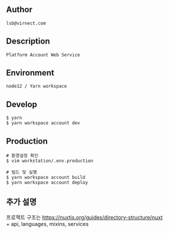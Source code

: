 ## Author

```
lsb@virnect.com
```

## Description

```
Platform Account Web Service
```

## Environment

```
node12 / Yarn workspace
```

## Develop

```
$ yarn
$ yarn workspace account dev
```

## Production

```
# 환경설정 확인
$ vim workstation/.env.production

# 빌드 및 실행
$ yarn workspace account build
$ yarn workspace account deploy
```

## 추가 설명

프로젝트 구조는 https://nuxtjs.org/guides/directory-structure/nuxt  
\+ api, languages, mixins, services


